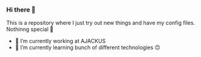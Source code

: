 ### Hi there 👋

This is a repository where I just try out new things and have my config files. Nothinng special 🍩

- 🔭 I’m currently working at AJACKUS
- 🌱 I’m currently learning bunch of different technologies 🙃
